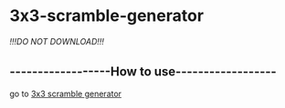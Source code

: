 # 3x3-scramble-generator
###### !!!DO NOT DOWNLOAD!!!
## ------------------How to use------------------
go to [3x3 scramble generator]()
